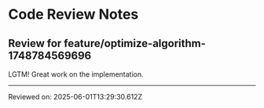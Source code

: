 # Code Review Notes

## Review for feature/optimize-algorithm-1748784569696

LGTM! Great work on the implementation.

---
Reviewed on: 2025-06-01T13:29:30.612Z
